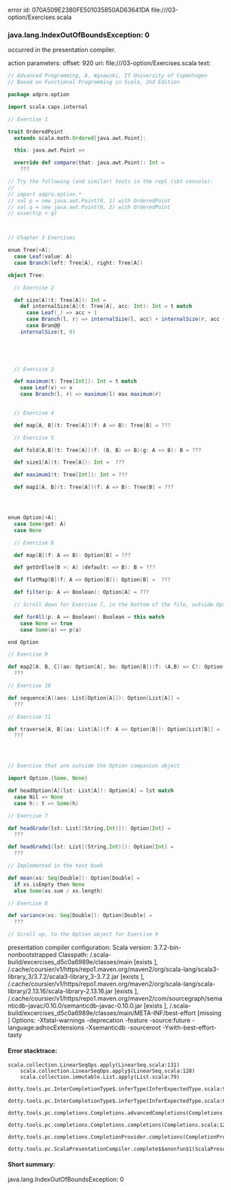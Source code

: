error id: 070A509E2380FE501035850AD63641DA
file://<WORKSPACE>/03-option/Exercises.scala
### java.lang.IndexOutOfBoundsException: 0

occurred in the presentation compiler.



action parameters:
offset: 920
uri: file://<WORKSPACE>/03-option/Exercises.scala
text:
```scala
// Advanced Programming, A. Wąsowski, IT University of Copenhagen
// Based on Functional Programming in Scala, 2nd Edition

package adpro.option

import scala.caps.internal

// Exercise 1

trait OrderedPoint
  extends scala.math.Ordered[java.awt.Point]:

  this: java.awt.Point =>

  override def compare(that: java.awt.Point): Int =
    ???

// Try the following (and similar) tests in the repl (sbt console):
//
// import adpro.option.*
// val p = new java.awt.Point(0, 1) with OrderedPoint
// val q = new java.awt.Point(0, 2) with OrderedPoint
// assert(p < q)



// Chapter 3 Exercises

enum Tree[+A]:
  case Leaf(value: A)
  case Branch(left: Tree[A], right: Tree[A])

object Tree:

  // Exercise 2

  def size[A](t: Tree[A]): Int = 
    def internalSize[A](t: Tree[A], acc: Int): Int = t match
      case Leaf(_) => acc + 1
      case Branch(l, r) => internalSize(l, acc) + internalSize(r, acc + 1)
      case Bran@@
    internalSize(t, 0)

      
    


  // Exercise 3

  def maximum(t: Tree[Int]): Int = t match
    case Leaf(v) => v
    case Branch(l, r) => maximum(l) max maximum(r)
  

  // Exercise 4

  def map[A, B](t: Tree[A])(f: A => B): Tree[B] = ???

  // Exercise 5

  def fold[A,B](t: Tree[A])(f: (B, B) => B)(g: A => B): B = ???

  def size1[A](t: Tree[A]): Int =  ???

  def maximum1(t: Tree[Int]): Int = ???

  def map1[A, B](t: Tree[A])(f: A => B): Tree[B] = ???




enum Option[+A]:
  case Some(get: A)
  case None

  // Exercise 6

  def map[B](f: A => B): Option[B] = ???

  def getOrElse[B >: A] (default: => B): B = ???

  def flatMap[B](f: A => Option[B]): Option[B] =  ???

  def filter(p: A => Boolean): Option[A] = ???

  // Scroll down for Exercise 7, in the bottom of the file, outside Option

  def forAll(p: A => Boolean): Boolean = this match
    case None => true
    case Some(a) => p(a)

end Option

// Exercise 9

def map2[A, B, C](ao: Option[A], bo: Option[B])(f: (A,B) => C): Option[C] =
  ???

// Exercise 10

def sequence[A](aos: List[Option[A]]): Option[List[A]] =
  ???

// Exercise 11

def traverse[A, B](as: List[A])(f: A => Option[B]): Option[List[B]] =
  ???




// Exercise that are outside the Option companion object

import Option.{Some, None}

def headOption[A](lst: List[A]): Option[A] = lst match
  case Nil => None
  case h:: t => Some(h)

// Exercise 7

def headGrade(lst: List[(String,Int)]): Option[Int] =
  ???

def headGrade1(lst: List[(String,Int)]): Option[Int] =
  ???

// Implemented in the text book

def mean(xs: Seq[Double]): Option[Double] =
  if xs.isEmpty then None
  else Some(xs.sum / xs.length)

// Exercise 8

def variance(xs: Seq[Double]): Option[Double] =
  ???

// Scroll up, to the Option object for Exercise 9

```


presentation compiler configuration:
Scala version: 3.7.2-bin-nonbootstrapped
Classpath:
<WORKSPACE>/.scala-build/excercises_d5c0a6989e/classes/main [exists ], <HOME>/.cache/coursier/v1/https/repo1.maven.org/maven2/org/scala-lang/scala3-library_3/3.7.2/scala3-library_3-3.7.2.jar [exists ], <HOME>/.cache/coursier/v1/https/repo1.maven.org/maven2/org/scala-lang/scala-library/2.13.16/scala-library-2.13.16.jar [exists ], <HOME>/.cache/coursier/v1/https/repo1.maven.org/maven2/com/sourcegraph/semanticdb-javac/0.10.0/semanticdb-javac-0.10.0.jar [exists ], <WORKSPACE>/.scala-build/excercises_d5c0a6989e/classes/main/META-INF/best-effort [missing ]
Options:
-Xfatal-warnings -deprecation -feature -source:future -language:adhocExtensions -Xsemanticdb -sourceroot <WORKSPACE> -Ywith-best-effort-tasty




#### Error stacktrace:

```
scala.collection.LinearSeqOps.apply(LinearSeq.scala:131)
	scala.collection.LinearSeqOps.apply$(LinearSeq.scala:128)
	scala.collection.immutable.List.apply(List.scala:79)
	dotty.tools.pc.InterCompletionType$.inferType(InferExpectedType.scala:94)
	dotty.tools.pc.InterCompletionType$.inferType(InferExpectedType.scala:62)
	dotty.tools.pc.completions.Completions.advancedCompletions(Completions.scala:523)
	dotty.tools.pc.completions.Completions.completions(Completions.scala:122)
	dotty.tools.pc.completions.CompletionProvider.completions(CompletionProvider.scala:139)
	dotty.tools.pc.ScalaPresentationCompiler.complete$$anonfun$1(ScalaPresentationCompiler.scala:194)
```
#### Short summary: 

java.lang.IndexOutOfBoundsException: 0